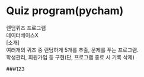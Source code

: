 # Quiz program(pycham)
랜덤퀴즈 프로그램<br>
데이터베이스X<br>
[소개]<br>
여러개의 퀴즈 중 랜덤하게 5개를 추출, 문제를 푸는 프로그램.<br>
학생관리, 회원가입 등 구현(단, 프로그램 종료 시 기록 삭제)<br>

###123
